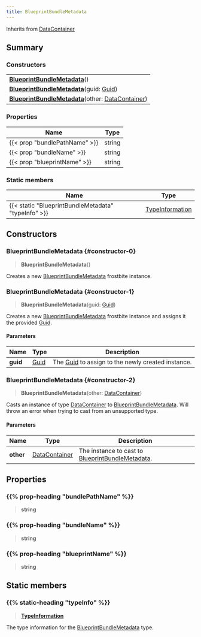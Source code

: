 ```yaml
---
title: BlueprintBundleMetadata
---
```


Inherits from [DataContainer](/vext/ref/shared/type/datacontainer)

## Summary

### Constructors

|  |
| --- |
| **[BlueprintBundleMetadata](#constructor-0)**() |
| **[BlueprintBundleMetadata](#constructor-1)**(guid: [Guid](/vext/ref/shared/type/guid)) |
| **[BlueprintBundleMetadata](#constructor-2)**(other: [DataContainer](/vext/ref/shared/type/datacontainer)) |

### Properties

| Name | Type |
| ---- | ---- |
| {{< prop "bundlePathName" >}} | string |
| {{< prop "bundleName" >}} | string |
| {{< prop "blueprintName" >}} | string |

### Static members

| Name | Type |
| ---- | ---- |
| {{< static "BlueprintBundleMetadata" "typeInfo" >}} | [TypeInformation](/vext/ref/shared/type/typeinformation) |

## Constructors

### BlueprintBundleMetadata {#constructor-0}

> **BlueprintBundleMetadata**()

Creates a new [BlueprintBundleMetadata](/vext/ref/fb/blueprintbundlemetadata) frostbite instance.

### BlueprintBundleMetadata {#constructor-1}

> **BlueprintBundleMetadata**(guid: [Guid](/vext/ref/shared/type/guid))

Creates a new [BlueprintBundleMetadata](/vext/ref/fb/blueprintbundlemetadata) frostbite instance and assigns it the provided [Guid](/vext/ref/shared/type/guid).

#### Parameters

| Name | Type | Description |
| ---- | ---- | ----------- |
| **guid** | [Guid](/vext/ref/shared/type/guid) | The [Guid](/vext/ref/shared/type/guid) to assign to the newly created instance. |

### BlueprintBundleMetadata {#constructor-2}

> **BlueprintBundleMetadata**(other: [DataContainer](/vext/ref/shared/type/datacontainer))

Casts an instance of type [DataContainer](/vext/ref/shared/type/datacontainer) to [BlueprintBundleMetadata](/vext/ref/fb/blueprintbundlemetadata). Will throw an error when trying to cast from an unsupported type.

#### Parameters

| Name | Type | Description |
| ---- | ---- | ----------- |
| **other** | [DataContainer](/vext/ref/shared/type/datacontainer) | The instance to cast to [BlueprintBundleMetadata](/vext/ref/fb/blueprintbundlemetadata). |

## Properties

### {{% prop-heading "bundlePathName" %}}

> **string**

### {{% prop-heading "bundleName" %}}

> **string**

### {{% prop-heading "blueprintName" %}}

> **string**

## Static members

### {{% static-heading "typeInfo" %}}

> **[TypeInformation](/vext/ref/shared/type/typeinformation)**

The type information for the [BlueprintBundleMetadata](/vext/ref/fb/blueprintbundlemetadata) type.

